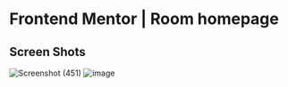 # Frontend Mentor | Room homepage
## Screen Shots
![Screenshot (451)](https://github.com/user-attachments/assets/3c5b1628-523d-455b-9096-4397cd925065)
![image](https://github.com/user-attachments/assets/61aa4613-7080-441c-ab65-3ae0b60c169d)

